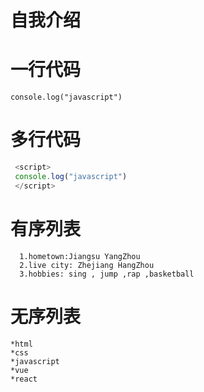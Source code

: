 # 自我介绍

# 一行代码
    console.log("javascript")
    
# 多行代码
    
```javascript
 <script>
 console.log("javascript")
 </script>
```
# 有序列表

```
  1.hometown:Jiangsu YangZhou
  2.live city: Zhejiang HangZhou
  3.hobbies: sing , jump ,rap ,basketball
```
# 无序列表

```
*html
*css
*javascript
*vue
*react
```

